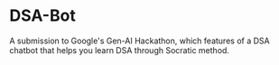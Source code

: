 # DSA-Bot
A submission to Google's Gen-AI Hackathon, which features of a DSA chatbot that helps you learn DSA through Socratic method.
